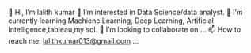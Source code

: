 

👋 Hi, I’m lalith kumar
👀 I’m interested in Data Science/data analyst.
🌱 I’m currently learning Machiene Learning, Deep Learning, Artificial Intelligence,tableau,my sql.
💞️ I’m looking to collaborate on ...
📫 How to reach me: lalithkumar013@gmail.com ...





